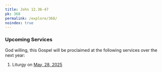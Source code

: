 ```yaml
---
title: John 12.36-47
pk: 368
permalink: /explore/368/
noindex: true
---
```


### Upcoming Services

God willing, this Gospel will be proclaimed at the following services over the next year:


1. Liturgy on [May, 28, 2025](https://orthocal.info/readings/gregorian/2025/05/28/)
